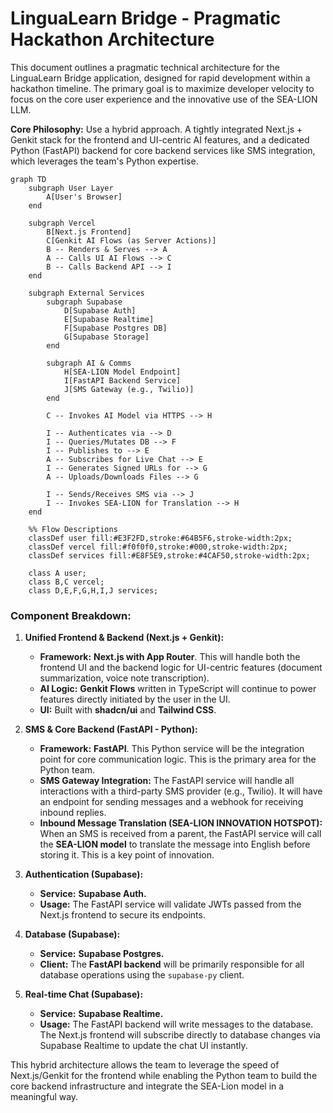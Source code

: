 # LinguaLearn Bridge - Pragmatic Hackathon Architecture

This document outlines a pragmatic technical architecture for the LinguaLearn Bridge application, designed for rapid development within a hackathon timeline. The primary goal is to maximize developer velocity to focus on the core user experience and the innovative use of the SEA-LION LLM.

**Core Philosophy:** Use a hybrid approach. A tightly integrated Next.js + Genkit stack for the frontend and UI-centric AI features, and a dedicated Python (FastAPI) backend for core backend services like SMS integration, which leverages the team's Python expertise.

```mermaid
graph TD
    subgraph User Layer
        A[User's Browser]
    end

    subgraph Vercel
        B[Next.js Frontend]
        C[Genkit AI Flows (as Server Actions)]
        B -- Renders & Serves --> A
        A -- Calls UI AI Flows --> C
        B -- Calls Backend API --> I
    end

    subgraph External Services
        subgraph Supabase
            D[Supabase Auth]
            E[Supabase Realtime]
            F[Supabase Postgres DB]
            G[Supabase Storage]
        end

        subgraph AI & Comms
            H[SEA-LION Model Endpoint]
            I[FastAPI Backend Service]
            J[SMS Gateway (e.g., Twilio)]
        end

        C -- Invokes AI Model via HTTPS --> H

        I -- Authenticates via --> D
        I -- Queries/Mutates DB --> F
        I -- Publishes to --> E
        A -- Subscribes for Live Chat --> E
        I -- Generates Signed URLs for --> G
        A -- Uploads/Downloads Files --> G

        I -- Sends/Receives SMS via --> J
        I -- Invokes SEA-LION for Translation --> H
    end

    %% Flow Descriptions
    classDef user fill:#E3F2FD,stroke:#64B5F6,stroke-width:2px;
    classDef vercel fill:#f0f0f0,stroke:#000,stroke-width:2px;
    classDef services fill:#E8F5E9,stroke:#4CAF50,stroke-width:2px;

    class A user;
    class B,C vercel;
    class D,E,F,G,H,I,J services;

```

### Component Breakdown:

1.  **Unified Frontend & Backend (Next.js + Genkit):**
    *   **Framework:** **Next.js with App Router**. This will handle both the frontend UI and the backend logic for UI-centric features (document summarization, voice note transcription).
    *   **AI Logic:** **Genkit Flows** written in TypeScript will continue to power features directly initiated by the user in the UI.
    *   **UI:** Built with **shadcn/ui** and **Tailwind CSS**.

2.  **SMS & Core Backend (FastAPI - Python):**
    *   **Framework:** **FastAPI**. This Python service will be the integration point for core communication logic. This is the primary area for the Python team.
    *   **SMS Gateway Integration:** The FastAPI service will handle all interactions with a third-party SMS provider (e.g., Twilio). It will have an endpoint for sending messages and a webhook for receiving inbound replies.
    *   **Inbound Message Translation (SEA-LION INNOVATION HOTSPOT):** When an SMS is received from a parent, the FastAPI service will call the **SEA-LION model** to translate the message into English before storing it. This is a key point of innovation.

3.  **Authentication (Supabase):**
    *   **Service:** **Supabase Auth.**
    *   **Usage:** The FastAPI service will validate JWTs passed from the Next.js frontend to secure its endpoints.

4.  **Database (Supabase):**
    *   **Service:** **Supabase Postgres.**
    *   **Client:** The **FastAPI backend** will be primarily responsible for all database operations using the `supabase-py` client.

5.  **Real-time Chat (Supabase):**
    *   **Service:** **Supabase Realtime.**
    *   **Usage:** The FastAPI backend will write messages to the database. The Next.js frontend will subscribe directly to database changes via Supabase Realtime to update the chat UI instantly.

This hybrid architecture allows the team to leverage the speed of Next.js/Genkit for the frontend while enabling the Python team to build the core backend infrastructure and integrate the SEA-Lion model in a meaningful way.
